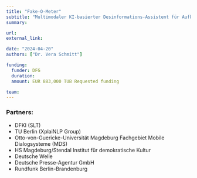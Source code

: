 ```yaml
---
title: "Fake-O-Meter"
subtitle: "Multimodaler KI-basierter Desinformations-Assistent für Aufklärung und Resilienz im Umgang mit medialen Desinformationen"
summary:

url:
external_link:

date: "2024-04-20"
authors: ["Dr. Vera Schmitt"]

funding:
  funder: DFG
  duration:
  amount: EUR 883,000 TUB Requested funding 

team:
---
```



### Partners:
- DFKI (SLT)
- TU Berlin (XplaiNLP Group)
- Otto-von-Guericke-Universität Magdeburg Fachgebiet Mobile Dialogsysteme (MDS)
- HS Magdeburg/Stendal Institut für demokratische Kultur
- Deutsche Welle
- Deutsche Presse-Agentur GmbH
- Rundfunk Berlin-Brandenburg
